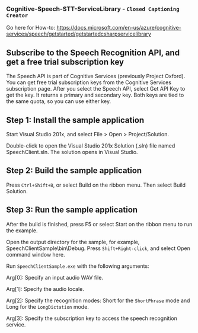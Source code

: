 ### Cognitive-Speech-STT-ServiceLibrary - `Closed Captioning Creator`

Go here for How-to: https://docs.microsoft.com/en-us/azure/cognitive-services/speech/getstarted/getstartedcsharpservicelibrary

## Subscribe to the Speech Recognition API, and get a free trial subscription key
The Speech API is part of Cognitive Services (previously Project Oxford). You can get free trial subscription keys from the Cognitive Services subscription page. After you select the Speech API, select Get API Key to get the key. It returns a primary and secondary key. Both keys are tied to the same quota, so you can use either key.

## Step 1: Install the sample application
Start Visual Studio 201x, and select File > Open > Project/Solution.

Double-click to open the Visual Studio 201x Solution (.sln) file named SpeechClient.sln. The solution opens in Visual Studio.

## Step 2: Build the sample application
Press `Ctrl+Shift+B`, or select Build on the ribbon menu. Then select Build Solution.

## Step 3: Run the sample application
After the build is finished, press F5 or select Start on the ribbon menu to run the example.

Open the output directory for the sample, for example, SpeechClientSample\bin\Debug. Press `Shift+Right-click`, and select Open command window here.

Run `SpeechClientSample.exe` with the following arguments:

  Arg[0]: Specify an input audio WAV file.

  Arg[1]: Specify the audio locale.

  Arg[2]: Specify the recognition modes: Short for the `ShortPhrase` mode and Long for the `LongDictation` mode.

  Arg[3]: Specify the subscription key to access the speech recognition service.
